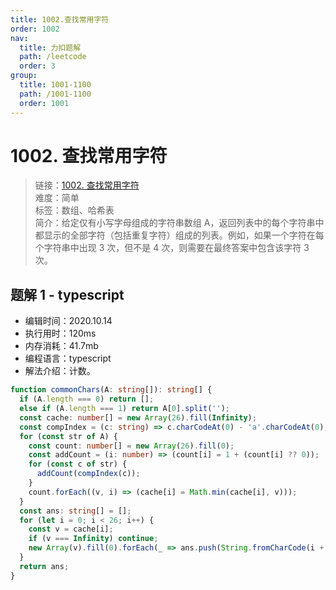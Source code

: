 ```yaml
---
title: 1002.查找常用字符
order: 1002
nav:
  title: 力扣题解
  path: /leetcode
  order: 3
group:
  title: 1001-1100
  path: /1001-1100
  order: 1001
---
```


# 1002. 查找常用字符

> 链接：[1002. 查找常用字符](https://leetcode-cn.com/problems/find-common-characters/)  
> 难度：简单  
> 标签：数组、哈希表  
> 简介：给定仅有小写字母组成的字符串数组 A，返回列表中的每个字符串中都显示的全部字符（包括重复字符）组成的列表。例如，如果一个字符在每个字符串中出现 3 次，但不是 4 次，则需要在最终答案中包含该字符 3 次。

## 题解 1 - typescript

- 编辑时间：2020.10.14
- 执行用时：120ms
- 内存消耗：41.7mb
- 编程语言：typescript
- 解法介绍：计数。

```typescript
function commonChars(A: string[]): string[] {
  if (A.length === 0) return [];
  else if (A.length === 1) return A[0].split('');
  const cache: number[] = new Array(26).fill(Infinity);
  const compIndex = (c: string) => c.charCodeAt(0) - 'a'.charCodeAt(0);
  for (const str of A) {
    const count: number[] = new Array(26).fill(0);
    const addCount = (i: number) => (count[i] = 1 + (count[i] ?? 0));
    for (const c of str) {
      addCount(compIndex(c));
    }
    count.forEach((v, i) => (cache[i] = Math.min(cache[i], v)));
  }
  const ans: string[] = [];
  for (let i = 0; i < 26; i++) {
    const v = cache[i];
    if (v === Infinity) continue;
    new Array(v).fill(0).forEach(_ => ans.push(String.fromCharCode(i + 97)));
  }
  return ans;
}
```
